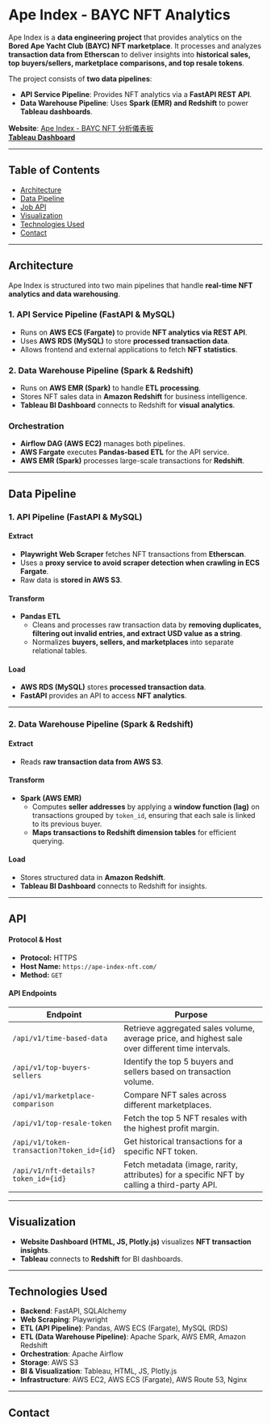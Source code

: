 # Ape Index - BAYC NFT Analytics

Ape Index is a **data engineering project** that provides analytics on the **Bored Ape Yacht Club (BAYC) NFT marketplace**. It processes and analyzes **transaction data from Etherscan** to deliver insights into **historical sales, top buyers/sellers, marketplace comparisons, and top resale tokens**.

The project consists of **two data pipelines**:
- **API Service Pipeline**: Provides NFT analytics via a **FastAPI REST API**.
- **Data Warehouse Pipeline**: Uses **Spark (EMR) and Redshift** to power **Tableau dashboards**.

**Website**: [Ape Index - BAYC NFT 分析儀表板](<https://ape-index-nft.com/>)  
[**Tableau Dashboard**](<https://ape-index-nft.com/](https://public.tableau.com/app/profile/renee.hsu1430/viz/shared/48GB7T75P>)

---

## Table of Contents
- [Architecture](#architecture)
- [Data Pipeline](#data-pipeline)
- [Job API](#api)
- [Visualization](#visualization)
- [Technologies Used](#technologies-used)
- [Contact](#contact)

---

## Architecture

Ape Index is structured into two main pipelines that handle **real-time NFT analytics and data warehousing**.

### **1. API Service Pipeline (FastAPI & MySQL)**
- Runs on **AWS ECS (Fargate)** to provide **NFT analytics via REST API**.
- Uses **AWS RDS (MySQL)** to store **processed transaction data**.
- Allows frontend and external applications to fetch **NFT statistics**.

### **2. Data Warehouse Pipeline (Spark & Redshift)**
- Runs on **AWS EMR (Spark)** to handle **ETL processing**.
- Stores NFT sales data in **Amazon Redshift** for business intelligence.
- **Tableau BI Dashboard** connects to Redshift for **visual analytics**.

### **Orchestration**
- **Airflow DAG (AWS EC2)** manages both pipelines.
- **AWS Fargate** executes **Pandas-based ETL** for the API service.
- **AWS EMR (Spark)** processes large-scale transactions for **Redshift**.

---

## Data Pipeline

### **1. API Pipeline (FastAPI & MySQL)**
#### **Extract**
- **Playwright Web Scraper** fetches NFT transactions from **Etherscan**.
- Uses a **proxy service to avoid scraper detection when crawling in ECS Fargate**.
- Raw data is **stored in AWS S3**.

#### **Transform**
- **Pandas ETL**
  - Cleans and processes raw transaction data by **removing duplicates, filtering out invalid entries, and extract USD value as a string**.
  - Normalizes **buyers, sellers, and marketplaces** into separate relational tables.

#### **Load**
- **AWS RDS (MySQL)** stores **processed transaction data**.
- **FastAPI** provides an API to access **NFT analytics**.

---

### **2. Data Warehouse Pipeline (Spark & Redshift)**
#### **Extract**
- Reads **raw transaction data from AWS S3**.

#### **Transform**
- **Spark (AWS EMR)**
  - Computes **seller addresses** by applying a **window function (lag)** on transactions grouped by `token_id`, ensuring that each sale is linked to its previous buyer.
  - **Maps transactions to Redshift dimension tables** for efficient querying.

#### **Load**
- Stores structured data in **Amazon Redshift**.
- **Tableau BI Dashboard** connects to Redshift for insights.

---

## API

#### **Protocol & Host**
- **Protocol:** HTTPS  
- **Host Name:** `https://ape-index-nft.com/`  
- **Method:** `GET`

#### **API Endpoints**
| Endpoint                                  | Purpose                                                                                                           |
|-------------------------------------------|-------------------------------------------------------------------------------------------------------------------|
| `/api/v1/time-based-data`                 | Retrieve aggregated sales volume, average price, and highest sale over different time intervals.                  |
| `/api/v1/top-buyers-sellers`              | Identify the top 5 buyers and sellers based on transaction volume.                                                |
| `/api/v1/marketplace-comparison`          | Compare NFT sales across different marketplaces.                                                                  |
| `/api/v1/top-resale-token`                | Fetch the top 5 NFT resales with the highest profit margin.                                                       |
| `/api/v1/token-transaction?token_id={id}` | Get historical transactions for a specific NFT token.                                                             |
| `/api/v1/nft-details?token_id={id}`       | Fetch metadata (image, rarity, attributes) for a specific NFT by calling a third-party API.                   |

---

## Visualization
- **Website Dashboard (HTML, JS, Plotly.js)** visualizes **NFT transaction insights**.
- **Tableau** connects to **Redshift** for BI dashboards.

---

## Technologies Used
- **Backend**: FastAPI, SQLAlchemy
- **Web Scraping**: Playwright
- **ETL (API Pipeline)**: Pandas, AWS ECS (Fargate), MySQL (RDS)
- **ETL (Data Warehouse Pipeline)**: Apache Spark, AWS EMR, Amazon Redshift
- **Orchestration**: Apache Airflow
- **Storage**: AWS S3
- **BI & Visualization**: Tableau, HTML, JS, Plotly.js
- **Infrastructure**: AWS EC2, AWS ECS (Fargate), AWS Route 53, Nginx

---

## Contact

